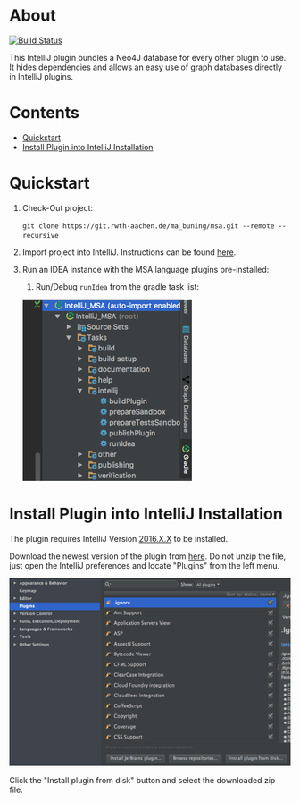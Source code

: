 # About
[![Build Status](https://travis-ci.org/MontiSecArc/graphdatabase.svg?branch=master)](https://travis-ci.org/MontiSecArc/graphdatabase)

This IntelliJ plugin bundles a Neo4J database for every other plugin to use. It hides dependencies and allows an easy use of graph databases directly in IntelliJ plugins.

# Contents
- [Quickstart](https://git.rwth-aachen.de/ma_buning/msa/edit/master/README.md#quickstart)
- [Install Plugin into IntelliJ Installation](https://git.rwth-aachen.de/ma_buning/msa/edit/master/README.md#install_plugin_into_intelliJ_installation)

# Quickstart
1. Check-Out project:

    `git clone https://git.rwth-aachen.de/ma_buning/msa.git --remote --recursive`
2. Import project into IntelliJ. Instructions can be found [here](https://www.jetbrains.com/help/idea/2016.3/importing-project-from-gradle-model.html).
3. Run an IDEA instance with the MSA language plugins pre-installed:
    1. Run/Debug `runIdea` from the gradle task list:
    
    ![Bildschirmfoto_2017-01-10_um_18.28.47](/resources/images/Bildschirmfoto_2017-01-10_um_18.28.47.png)

# Install Plugin into IntelliJ Installation
The plugin requires IntelliJ Version [2016.X.X](https://www.jetbrains.com/idea/download/) to be installed.

Download the newest version of the plugin from [here](https://git.rwth-aachen.de/ma_buning/msa/builds/3094/artifacts/file/build/distributions/IntelliJ_MSA-0.7.7.SNAPSHOT.zip). Do not unzip the file, just open the IntelliJ preferences and locate "Plugins" from the left menu.

![Bildschirmfoto_2016-11-11_um_09.38.51](/resources/images/Bildschirmfoto_2016-11-11_um_09.38.51.png)

Click the "Install plugin from disk" button and select the downloaded zip file.
